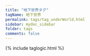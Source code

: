 ```yaml
---
title: "地下世界タグ"
tagName: 地下世界
permalink: tags/tag_underWorld.html
sidebar: mydoc_sidebar
folder: tags
comments: false
---
```

{% include taglogic.html %}
